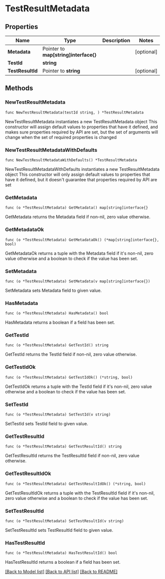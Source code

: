 # TestResultMetadata

## Properties

Name | Type | Description | Notes
------------ | ------------- | ------------- | -------------
**Metadata** | Pointer to **map[string]interface{}** |  | [optional] 
**TestId** | **string** |  | 
**TestResultId** | Pointer to **string** |  | [optional] 

## Methods

### NewTestResultMetadata

`func NewTestResultMetadata(testId string, ) *TestResultMetadata`

NewTestResultMetadata instantiates a new TestResultMetadata object
This constructor will assign default values to properties that have it defined,
and makes sure properties required by API are set, but the set of arguments
will change when the set of required properties is changed

### NewTestResultMetadataWithDefaults

`func NewTestResultMetadataWithDefaults() *TestResultMetadata`

NewTestResultMetadataWithDefaults instantiates a new TestResultMetadata object
This constructor will only assign default values to properties that have it defined,
but it doesn't guarantee that properties required by API are set

### GetMetadata

`func (o *TestResultMetadata) GetMetadata() map[string]interface{}`

GetMetadata returns the Metadata field if non-nil, zero value otherwise.

### GetMetadataOk

`func (o *TestResultMetadata) GetMetadataOk() (*map[string]interface{}, bool)`

GetMetadataOk returns a tuple with the Metadata field if it's non-nil, zero value otherwise
and a boolean to check if the value has been set.

### SetMetadata

`func (o *TestResultMetadata) SetMetadata(v map[string]interface{})`

SetMetadata sets Metadata field to given value.

### HasMetadata

`func (o *TestResultMetadata) HasMetadata() bool`

HasMetadata returns a boolean if a field has been set.

### GetTestId

`func (o *TestResultMetadata) GetTestId() string`

GetTestId returns the TestId field if non-nil, zero value otherwise.

### GetTestIdOk

`func (o *TestResultMetadata) GetTestIdOk() (*string, bool)`

GetTestIdOk returns a tuple with the TestId field if it's non-nil, zero value otherwise
and a boolean to check if the value has been set.

### SetTestId

`func (o *TestResultMetadata) SetTestId(v string)`

SetTestId sets TestId field to given value.


### GetTestResultId

`func (o *TestResultMetadata) GetTestResultId() string`

GetTestResultId returns the TestResultId field if non-nil, zero value otherwise.

### GetTestResultIdOk

`func (o *TestResultMetadata) GetTestResultIdOk() (*string, bool)`

GetTestResultIdOk returns a tuple with the TestResultId field if it's non-nil, zero value otherwise
and a boolean to check if the value has been set.

### SetTestResultId

`func (o *TestResultMetadata) SetTestResultId(v string)`

SetTestResultId sets TestResultId field to given value.

### HasTestResultId

`func (o *TestResultMetadata) HasTestResultId() bool`

HasTestResultId returns a boolean if a field has been set.


[[Back to Model list]](../README.md#documentation-for-models) [[Back to API list]](../README.md#documentation-for-api-endpoints) [[Back to README]](../README.md)


